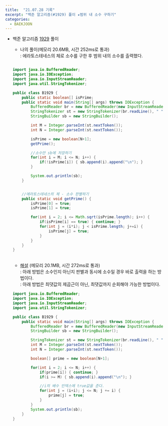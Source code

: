 ```yaml
---
title:  "21.07.28 기록"
excerpt: "백준 알고리즘(#1929) 풀이 ★범위 내 소수 구하기"
categories:
  - BAEKJOON
---
```



+ 백준 알고리즘 [1929](https://www.acmicpc.net/problem/1929) 풀이

  + 나의 풀이(메모리 20.6MB, 시간 252ms로 통과) <br/>
    : 에라토스테네스의 체로 소수를 구한 후 범위 내의 소수를 출력했다.<br/>

  ```java

  import java.io.BufferedReader;
  import java.io.IOException;
  import java.io.InputStreamReader;
  import java.util.StringTokenizer;

  public class B1929 {
      public static boolean[] isPrime;
      public static void main(String[] args) throws IOException {
          BufferedReader br = new BufferedReader(new InputStreamReader(System.in));
          StringTokenizer st = new StringTokenizer(br.readLine(), " ");
          StringBuilder sb = new StringBuilder();

          int M = Integer.parseInt(st.nextToken());
          int N = Integer.parseInt(st.nextToken());

          isPrime = new boolean[N+1];
          getPrime();

          //소수만 sb에 저장하기
          for(int i = M; i <= N; i++) {
              if(!isPrime[i]) { sb.append(i).append("\n"); }
          }

          System.out.println(sb);
      }


      //에라토스테네스의 체 - 소수 판별하기
      public static void getPrime() {
          isPrime[0] = true;
          isPrime[1] = true;

          for(int i = 2; i <= Math.sqrt(isPrime.length); i++) {
              if(isPrime[i] == true) { continue; }
              for(int j = (i*i); j < isPrime.length; j+=i) {
                  isPrime[j] = true;
              }
          }
      }
  }

  ```

  <br>

   + [해설](https://st-lab.tistory.com/84) (메모리 20.1MB, 시간 272ms로 통과) <br/>
     : 아래 방법은 소수인지 아닌지 판별과 동시에 소수일 경우 바로 출력을 하는 방법이다.<br>
     : 아래 방법은 최댓값의 제곱근이 아닌, 최댓값까지 순회해야 가능한 방법이다.<br>

   ```java
   import java.io.BufferedReader;
   import java.io.IOException;
   import java.io.InputStreamReader;
   import java.util.StringTokenizer;

   public class B1929 {
       public static void main(String[] args) throws IOException {
           BufferedReader br = new BufferedReader(new InputStreamReader(System.in));
           StringBuilder sb = new StringBuilder();

           StringTokenizer st = new StringTokenizer(br.readLine(), " ");
           int M = Integer.parseInt(st.nextToken());
           int N = Integer.parseInt(st.nextToken());

           boolean[] prime = new boolean[N+1];

           for(int i = 2; i <= N; i++) {
               if(prime[i]) { continue; }
               if(i >= M) { sb.append(i).append("\n"); }

               //i의 배수 인덱스에 true값을 준다.
               for(int j = (i+i); j <= N; j += i) {
                   prime[j] = true;
               }
           }
           System.out.println(sb);
       }
   }
   ```
